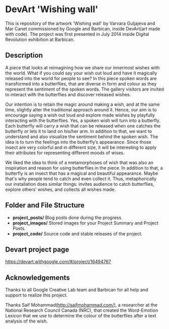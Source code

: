 # DevArt 'Wishing wall' 

This is repository of the artwork 'Wishing wall' by Varvara Guljajeva and Mar Canet commissioned by Google and Barbican, inside DevArt(art made with code). The project was first presented in July 2014 inside Digital Revolution exhibition at Barbican.

## Description
A piece that looks at reimagining how we share our innermost wishes with the world. What if you could say your wish out loud and have it magically released into the world for people to see? In this piece spoken words are transformed into a butterflies, that are diverse in form and colour as they represent the sentiment of the spoken words. The gallery visitors are invited to interact with the butterflies and discover released wishes.

Our intention is to retain the magic around making a wish, and at the same time, slightly alter the traditional approach around it. Hence, our aim is to encourage saying a wish out loud and explore made wishes by playfully interacting with the butterflies. Yes, a spoken wish will turn into a butterfly. Each butterfly will carry a wish that can be released when one catches the butterfly or lets it to land on his/her arm.
In addition to that, we want to understand and also visualize the sentiment behind the spoken wish. The idea is to turn the feelings into the butterfly’s appearance. Since those insect are very colorful and in different size, it will be interesting to apply their attributes for representing different moods of wises.

We liked the idea to think of a metamorphoses of wish that was also an inspiration and reason for using butterflies in the piece. In addition to that, a butterfly is an insect that has a magical and beautiful appearance. Maybe that's why people tend to catch and even collect it. Thus, metaphorically our installation does similar things: invites audience to catch butterflies, explore others’ wishes, and collects all wishes made.

## Folder and File Structure

- **project_posts/** Blog posts done during the progress.
- **project_images/** Stored images for your Project Summary and Project Posts.
- **project_code/** Source code and stable releases of the project.

## Devart project page 
https://devart.withgoogle.com/#/project/16494767

## Acknowledgements
Thanks to all Google Creative Lab team and Barbican for all help and support to realize this project.

Thanks Saif Mohammad(http://saifmohammad.com/), a researcher at the National Research Council Canada (NRC), that created the Word-Emotion Lexicon that we use to determine the colour of the butterflies after a text analysis of the wish.
